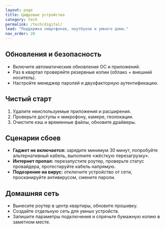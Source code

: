 ```yaml
---
layout: page
title: Цифровые устройства
category: tech
permalink: /tech/digital/
lead: "Поддержка смартфонов, ноутбуков и умного дома."
nav_order: 20
---
```


## Обновления и безопасность

- Включите автоматические обновления ОС и приложений.
- Раз в квартал проверяйте резервные копии (облако + внешний носитель).
- Настройте менеджер паролей и двухфакторную аутентификацию.

## Чистый старт

1. Удалите неиспользуемые приложения и расширения.
2. Проверьте доступы к микрофону, камере, геолокации.
3. Очистите кэш и временные файлы, обновите драйверы.

## Сценарии сбоев

- **Гаджет не включается:** зарядите минимум 30 минут, попробуйте альтернативный кабель, выполните «жёсткую перезагрузку».
- **Интернет пропал:** перезапустите роутер, проверьте статус провайдера, протестируйте кабель напрямую.
- **Подозрение на вирус:** отключите устройство от сети, просканируйте антивирусом, смените пароли.

## Домашняя сеть

- Вынесите роутер в центр квартиры, обновите прошивку.
- Создайте отдельную сеть для умных устройств.
- Запишите параметры подключения и спрячьте бумажную копию в заметном месте.
